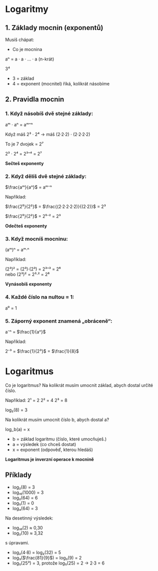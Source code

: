 # Logaritmy

## 1. Základy mocnin (exponentů)

Musíš chápat:
- Co je mocnina

aⁿ = a · a · ... · a (n-krát)

3⁴  
- 3 = základ  
- 4 = exponent (mocnitel) říká, kolikrát násobíme  

## 2. Pravidla mocnin

### 1. Když násobíš dvě stejné základy:

aᵐ · aⁿ = aᵐ⁺ⁿ

Když máš 2³ · 2⁴ → máš (2·2·2) · (2·2·2·2)  

To je 7 dvojek = 2⁷

2³ · 2⁴ = 2³⁺⁴ = 2⁷

**Sečteš exponenty**

### 2. Když dělíš dvě stejné základy:

$\frac{aᵐ}{aⁿ}$ = aᵐ⁻ⁿ

Například:

$\frac{2⁵}{2²}$ = $\frac{(2·2·2·2·2)}{(2·2)}$  = 2³

$\frac{2⁵}{2²}$ = 2⁵⁻² = 2³

**Odečteš exponenty**

### 3. Když mocníš mocninu:

(aᵐ)ⁿ = aᵐ·ⁿ

Například:

(2³)² = (2³)·(2³) = 2³⁺³ = 2⁶  
nebo (2³)² = 2³·² = 2⁶

**Vynásobíš exponenty**

### 4. Každé číslo na nultou = 1:

a⁰ = 1

### 5. Záporný exponent znamená „obráceně“:

a⁻ⁿ = $\frac{1}{aⁿ}$

Například:

2⁻³ = $\frac{1}{2³}$ = $\frac{1}{8}$


# Logaritmus

Co je logaritmus?
Na kolikrát musím umocnit základ, abych dostal určité číslo.

Například:
2¹ = 2 
2² = 4 
2³ = 8 

log₂(8) = 3

Na kolikrát musím umocnit číslo b, abych dostal a?

log_b(a) = x

- b = základ logaritmu (číslo, které umocňuješ.)
- a = výsledek (co chceš dostat) 
- x = exponent (odpověď, kterou hledáš)

**Logaritmus je inverzní operace k mocnině**

## Příklady

- log₂(8) = 3 
- log₁₀(1000) = 3 
- log₂(64) = 6 
- log₅(1) = 0 
- log₄(64) = 3 

Na desetinný výsledek: 
- log₁₀(2) ≈ 0,30 
- log₂(10) ≈ 3,32 

s úpravami.

- log₂(4·8) = log₂(32) = 5 
- log₃($\frac{81}{9}$) = log₃(9) = 2 
- log₅(25³) = 3, protože log₅(25) = 2 → 2·3 = 6 